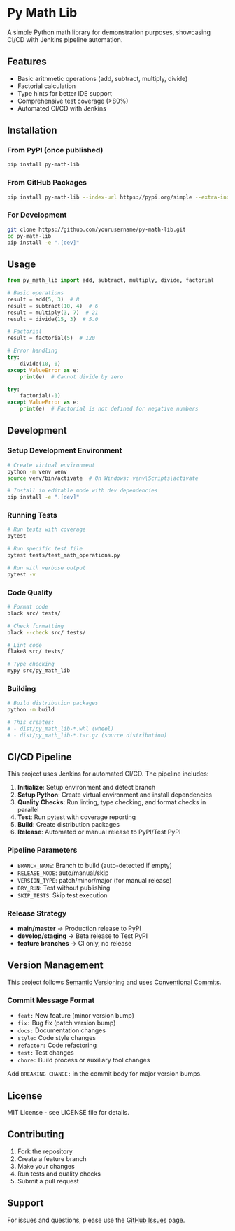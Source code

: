 # Py Math Lib

A simple Python math library for demonstration purposes, showcasing CI/CD with Jenkins pipeline automation.

## Features

- Basic arithmetic operations (add, subtract, multiply, divide)
- Factorial calculation
- Type hints for better IDE support
- Comprehensive test coverage (>80%)
- Automated CI/CD with Jenkins

## Installation

### From PyPI (once published)
```bash
pip install py-math-lib
```

### From GitHub Packages
```bash
pip install py-math-lib --index-url https://pypi.org/simple --extra-index-url https://test.pypi.org/simple/
```

### For Development
```bash
git clone https://github.com/yourusername/py-math-lib.git
cd py-math-lib
pip install -e ".[dev]"
```

## Usage

```python
from py_math_lib import add, subtract, multiply, divide, factorial

# Basic operations
result = add(5, 3)  # 8
result = subtract(10, 4)  # 6
result = multiply(3, 7)  # 21
result = divide(15, 3)  # 5.0

# Factorial
result = factorial(5)  # 120

# Error handling
try:
    divide(10, 0)
except ValueError as e:
    print(e)  # Cannot divide by zero

try:
    factorial(-1)
except ValueError as e:
    print(e)  # Factorial is not defined for negative numbers
```

## Development

### Setup Development Environment

```bash
# Create virtual environment
python -m venv venv
source venv/bin/activate  # On Windows: venv\Scripts\activate

# Install in editable mode with dev dependencies
pip install -e ".[dev]"
```

### Running Tests

```bash
# Run tests with coverage
pytest

# Run specific test file
pytest tests/test_math_operations.py

# Run with verbose output
pytest -v
```

### Code Quality

```bash
# Format code
black src/ tests/

# Check formatting
black --check src/ tests/

# Lint code
flake8 src/ tests/

# Type checking
mypy src/py_math_lib
```

### Building

```bash
# Build distribution packages
python -m build

# This creates:
# - dist/py_math_lib-*.whl (wheel)
# - dist/py_math_lib-*.tar.gz (source distribution)
```

## CI/CD Pipeline

This project uses Jenkins for automated CI/CD. The pipeline includes:

1. **Initialize**: Setup environment and detect branch
2. **Setup Python**: Create virtual environment and install dependencies
3. **Quality Checks**: Run linting, type checking, and format checks in parallel
4. **Test**: Run pytest with coverage reporting
5. **Build**: Create distribution packages
6. **Release**: Automated or manual release to PyPI/Test PyPI

### Pipeline Parameters

- `BRANCH_NAME`: Branch to build (auto-detected if empty)
- `RELEASE_MODE`: auto/manual/skip
- `VERSION_TYPE`: patch/minor/major (for manual release)
- `DRY_RUN`: Test without publishing
- `SKIP_TESTS`: Skip test execution

### Release Strategy

- **main/master** → Production release to PyPI
- **develop/staging** → Beta release to Test PyPI
- **feature branches** → CI only, no release

## Version Management

This project follows [Semantic Versioning](https://semver.org/) and uses [Conventional Commits](https://www.conventionalcommits.org/).

### Commit Message Format

- `feat:` New feature (minor version bump)
- `fix:` Bug fix (patch version bump)
- `docs:` Documentation changes
- `style:` Code style changes
- `refactor:` Code refactoring
- `test:` Test changes
- `chore:` Build process or auxiliary tool changes

Add `BREAKING CHANGE:` in the commit body for major version bumps.

## License

MIT License - see LICENSE file for details.

## Contributing

1. Fork the repository
2. Create a feature branch
3. Make your changes
4. Run tests and quality checks
5. Submit a pull request

## Support

For issues and questions, please use the [GitHub Issues](https://github.com/yourusername/py-math-lib/issues) page.